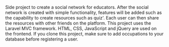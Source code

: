 Side project to create a social network for educators. After the social network is created with simple functionality, features will be added such as the capability to create resources such as quiz'. Each user can then share the resources with other friends on the platform. This project uses the Laravel MVC framework. HTML, CSS, JavaScript and jQuery are used on the frontend. If you clone this project, make sure to add occupations to your database before registering a user.  
